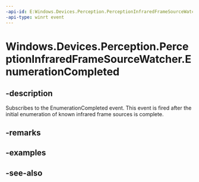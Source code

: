 ```yaml
---
-api-id: E:Windows.Devices.Perception.PerceptionInfraredFrameSourceWatcher.EnumerationCompleted
-api-type: winrt event
---
```


<!-- Event syntax
public event Windows.Foundation.TypedEventHandler EnumerationCompleted<Windows.Devices.Perception.PerceptionInfraredFrameSourceWatcher,  object>
-->

# Windows.Devices.Perception.PerceptionInfraredFrameSourceWatcher.EnumerationCompleted

## -description
Subscribes to the EnumerationCompleted event. This event is fired after the initial enumeration of known infrared frame sources is complete.

## -remarks

## -examples

## -see-also

